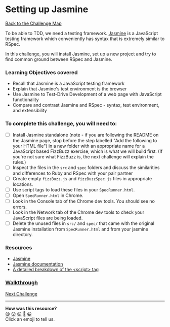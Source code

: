 # Setting up Jasmine

[Back to the Challenge Map](README.md)

To be able to TDD, we need a testing framework. [Jasmine](https://github.com/Jasmine/jasmine) is a JavaScript testing framework which conveniently has syntax that is extremely similar to RSpec.

In this challenge, you will install Jasmine, set up a new project and try to find common ground between RSpec and Jasmine.

### Learning Objectives covered
- Recall that Jasmine is a JavaScript testing framework
- Explain that Jasmine's test environment is the browser
- Use Jasmine to Test-Drive Development of a web page with JavaScript functionality
- Compare and contrast Jasmine and RSpec - syntax, test environment, and extensibility

### To complete this challenge, you will need to:

- [ ] Install Jasmine standalone (note - if you are following the README on the Jasmine page, stop before the step labelled "Add the following to your HTML file") in a new folder with an appropriate name for a JavaScript based FizzBuzz exercise, which is what we will build first. (If you're not sure what FizzBuzz is, the next challenge will explain the rules.)
- [ ] Inspect the files in the `src` and `spec` folders and discuss the similarities and differences to Ruby and RSpec with your pair partner
- [ ] Create empty `fizzBuzz.js` and `fizzBuzzSpec.js` files in appropriate locations.
- [ ] Use script tags to load these files in your `SpecRunner.html`.
- [ ] Open `SpecRunner.html` in Chrome.
- [ ] Look in the Console tab of the Chrome dev tools.  You should see no errors.
- [ ] Look in the Network tab of the Chrome dev tools to check your JavaScript files are being loaded.
- [ ] Delete the unused files in `src/` and `spec/` that came with the original Jasmine installation from `SpecRunner.html` and from your jasmine directory.

### Resources
- [Jasmine](https://github.com/jasmine/jasmine)
- [Jasmine documentation](http://jasmine.github.io/2.3/introduction.html)
- [A detailed breakdown of the &lt;script&gt; tag](http://www.sitepoint.com/a-detailed-breakdown-of-the-script-tag/)

### [Walkthrough](walkthroughs/setting_up_jasmine.md)

[Next Challenge](./fizzbuzz_in_javascript.md)

<!-- BEGIN GENERATED SECTION DO NOT EDIT -->

---

**How was this resource?**  
[😫](https://airtable.com/shrUJ3t7KLMqVRFKR?prefill_Repository=course&prefill_File=thermostat_es6/setting_up_jasmine.md&prefill_Sentiment=😫) [😕](https://airtable.com/shrUJ3t7KLMqVRFKR?prefill_Repository=course&prefill_File=thermostat_es6/setting_up_jasmine.md&prefill_Sentiment=😕) [😐](https://airtable.com/shrUJ3t7KLMqVRFKR?prefill_Repository=course&prefill_File=thermostat_es6/setting_up_jasmine.md&prefill_Sentiment=😐) [🙂](https://airtable.com/shrUJ3t7KLMqVRFKR?prefill_Repository=course&prefill_File=thermostat_es6/setting_up_jasmine.md&prefill_Sentiment=🙂) [😀](https://airtable.com/shrUJ3t7KLMqVRFKR?prefill_Repository=course&prefill_File=thermostat_es6/setting_up_jasmine.md&prefill_Sentiment=😀)  
Click an emoji to tell us.

<!-- END GENERATED SECTION DO NOT EDIT -->
